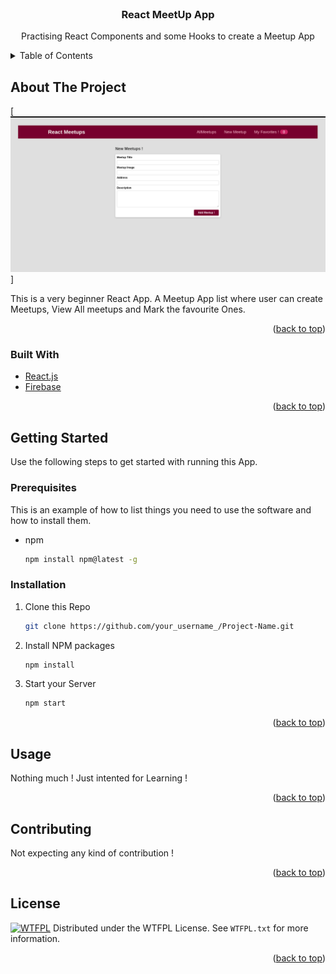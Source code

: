 
<div id="top"></div>

<!-- PROJECT LOGO -->
<br />
<div align="center">


  <h3 align="center">React MeetUp App</h3>

  <p align="center">
    Practising React Components and some Hooks to create a Meetup App
  </p>
</div>



<!-- TABLE OF CONTENTS -->
<details>
  <summary>Table of Contents</summary>
  <ol>
    <li>
      <a href="#about-the-project">About The Project</a>
      <ul>
        <li><a href="#built-with">Built With</a></li>
      </ul>
    </li>
    <li>
      <a href="#getting-started">Getting Started</a>
      <ul>
        <li><a href="#prerequisites">Prerequisites</a></li>
        <li><a href="#installation">Installation</a></li>
      </ul>
    </li>
    <li><a href="#usage">Usage</a></li>
    <li><a href="#contributing">Contributing</a></li>
    <li><a href="#license">License</a></li>

  </ol>
</details>



<!-- ABOUT THE PROJECT -->
## About The Project

[![Product Name Screen Shot][product-screenshot]]

This is a very beginner React App. A Meetup App list where user can create Meetups, View All meetups and Mark the favourite Ones.

<p align="right">(<a href="#top">back to top</a>)</p>



### Built With

* [React.js](https://reactjs.org/)
* [Firebase](https://firebase.google.com/)

<p align="right">(<a href="#top">back to top</a>)</p>



<!-- GETTING STARTED -->
## Getting Started

Use the following steps to get started with running this App.

### Prerequisites

This is an example of how to list things you need to use the software and how to install them.
* npm
  ```sh
  npm install npm@latest -g
  ```

### Installation


1. Clone this Repo
   ```sh
   git clone https://github.com/your_username_/Project-Name.git
   ```
2. Install NPM packages
   ```sh
   npm install
   ```
3. Start your Server
   ```sh
   npm start
   ```

<p align="right">(<a href="#top">back to top</a>)</p>



<!-- USAGE EXAMPLES -->
## Usage

Nothing much ! Just intented for Learning !

<p align="right">(<a href="#top">back to top</a>)</p>





<!-- CONTRIBUTING -->
## Contributing

Not expecting any kind of contribution !

<p align="right">(<a href="#top">back to top</a>)</p>



<!-- LICENSE -->
## License
<a href="http://www.wtfpl.net/"><img
       src="http://www.wtfpl.net/wp-content/uploads/2012/12/wtfpl-badge-4.png"
       width="120" height="55" alt="WTFPL" /></a>
Distributed under the WTFPL License. See `WTFPL.txt` for more information.

<p align="right">(<a href="#top">back to top</a>)</p>

<!-- MARKDOWN LINKS & IMAGES -->

[product-screenshot]: screenshots/create-meetups.png